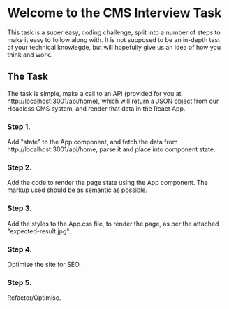 # Welcome to the CMS Interview Task

This task is a super easy, coding challenge, split into a number of steps to make it easy to follow along with. It is not supposed to be an in-depth test of your technical knowlegde, but will hopefully give us an idea of how you think and work.

## The Task

The task is simple, make a call to an API (provided for you at http://localhost:3001/api/home), which will return a JSON object from our Headless CMS system, and render that data in the React App.

### Step 1.

Add "state" to the App component, and fetch the data from http://localhost:3001/api/home, parse it and place into component state.

### Step 2.

Add the code to render the page state using the App component. The markup used should be as semantic as possible.

### Step 3.

Add the styles to the App.css file, to render the page, as per the attached "expected-result.jpg".

### Step 4.

Optimise the site for SEO.

### Step 5.

Refactor/Optimise.
